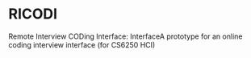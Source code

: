 # RICODI
Remote Interview CODing Interface: InterfaceA prototype for an online coding interview interface (for CS6250 HCI)
